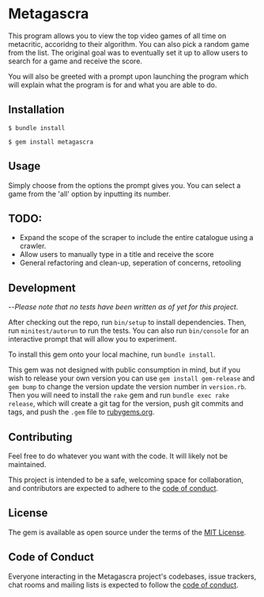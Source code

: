 # Metagascra

This program allows you to view the top video games of all time on metacritic, accoridng to their algorithm. You can also pick a random game from the list. The original goal was to eventually set it up to allow users to search for a game and receive the score.

You will also be greeted with a prompt upon launching the program which will explain what the program is for and what you are able to do.


## Installation

<!--  	  Execute: -->

    $ bundle install

<!-- 	Or install it yourself as: -->

    $ gem install metagascra

## Usage

Simply choose from the options the prompt gives you. You can select a game from the 'all' option by inputting its number. 

## TODO:

- Expand the scope of the scraper to include the entire catalogue using a crawler. 
- Allow users to manually type in a title and receive the score
- General refactoring and clean-up, seperation of concerns, retooling

## Development

--*Please note that no tests have been written as of yet for this project.*

After checking out the repo, run `bin/setup` to install dependencies. Then, run `minitest/autorun` to run the tests. You can also run `bin/console` for an interactive prompt that will allow you to experiment.

To install this gem onto your local machine, run `bundle install`. 

This gem was not designed with public consumption in mind, but if you wish to release your own version you can use `gem install gem-release` and `gem bump` to change the version update the version number in `version.rb`. Then you will need to install the `rake` gem and run `bundle exec rake release`, which will create a git tag for the version, push git commits and tags, and push the `.gem` file to [rubygems.org](https://rubygems.org).

## Contributing

Feel free to do whatever you want with the code. It will likely not be maintained.

This project is intended to be a safe, welcoming space for collaboration, and contributors are expected to adhere to the [code of conduct](https://github.com/kenney-g/metagascra/blob/master/CODE_OF_CONDUCT.md).


## License

The gem is available as open source under the terms of the [MIT License](https://opensource.org/licenses/MIT).

## Code of Conduct

Everyone interacting in the Metagascra project's codebases, issue trackers, chat rooms and mailing lists is expected to follow the [code of conduct](https://github.com/kenney-g/metagascra/blob/master/CODE_OF_CONDUCT.md).
